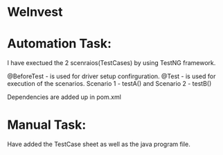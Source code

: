 # WeInvest

Automation Task:
=====================
I have exectued the 2 scenraios(TestCases) by using TestNG framework.

@BeforeTest - is used for driver setup confirguration.
@Test - is used for execution of the scenarios. Scenario 1 - testA() and Scenario 2 - testB()

Dependencies are added up in pom.xml


Manual Task:
============
Have added the TestCase sheet as well as the java program file.
